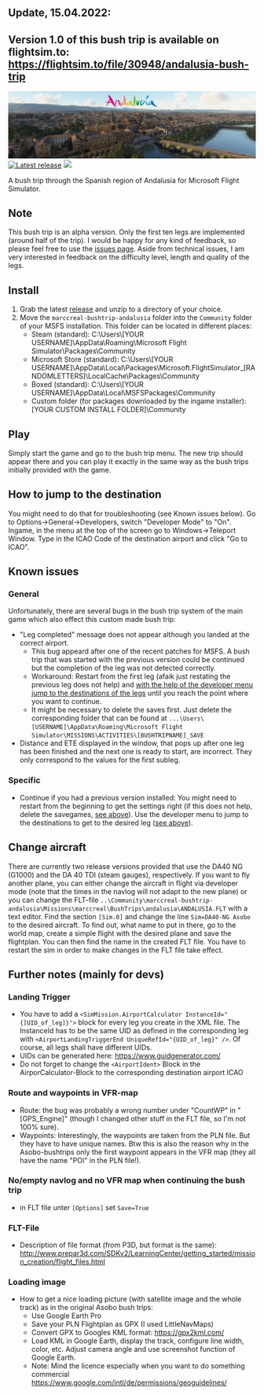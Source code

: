 ## Update, 15.04.2022:
## Version 1.0 of this bush trip is available on flightsim.to: https://flightsim.to/file/30948/andalusia-bush-trip


[![Andalusia Bush Trip](/misc/logo_cordoba_ingame.png)](https://github.com/marccreal/AndalusiaBushTrip)
[![Latest release](https://img.shields.io/github/v/tag/marccreal/AndalusiaBushTrip?label=release&style=for-the-badge)](https://github.com/marccreal/AndalusiaBushTrip/releases/latest) [![](https://img.shields.io/github/downloads/marccreal/AndalusiaBushTrip/total?style=for-the-badge)](https://github.com/marccreal/AndalusiaBushTrip/releases/latest)

A bush trip through the Spanish region of Andalusia for Microsoft Flight Simulator.

## Note
This bush trip is an alpha version. Only the first ten legs are implemented (around half of the trip). I would be happy for any kind of feedback, so please feel free to use the [issues page](https://github.com/marccreal/AndalusiaBushTrip/issues). Aside from technical issues, I am very interested in feedback on the difficulty level, length and quality of the legs.

## Install
1. Grab the latest [release](https://github.com/marccreal/AndalusiaBushTrip/releases/latest) and unzip to a directory of your choice.
2. Move the `marccreal-bushtrip-andalusia` folder into the `Community` folder of your MSFS installation. This folder can be located in different places:
   * Steam (standard): C:\Users\\[YOUR USERNAME]\AppData\Roaming\Microsoft Flight Simulator\Packages\Community
   * Microsoft Store (standard): C:\Users\\[YOUR USERNAME]\AppData\Local\Packages\Microsoft.FlightSimulator_[RANDOMLETTERS]\LocalCache\Packages\Community
   * Boxed (standard): C:\Users\\[YOUR USERNAME]\AppData\Local\MSFSPackages\Community
   * Custom folder (for packages downloaded by the ingame installer): [YOUR CUSTOM INSTALL FOLDER]\Community

## Play
Simply start the game and go to the bush trip menu. The new trip should appear there and you can play it exactly in the same way as the bush trips initially provided with the game.

## How to jump to the destination
You might need to do that for troubleshooting (see Known issues below). Go to Options->General->Developers, switch "Developer Mode" to "On". Ingame, in the menu at the top of the screen go to Windows->Teleport Window. Type in the ICAO Code of the destination airport and click "Go to ICAO".

## Known issues
### General
Unfortunately, there are several bugs in the bush trip system of the main game which also effect this custom made bush trip:
- "Leg completed" message does not appear although you landed at the correct airport.
  - This bug appeard after one of the recent patches for MSFS. A bush trip that was started with the previous version could be continued but the completion of the leg was not detected correctly.
  - Workaround: Restart from the first leg (afaik just restating the previous leg does not help) and [with the help of the developer menu jump to the destinations of the legs](#how-to-jump-to-the-destination) until you reach the point where you want to continue.
  - It might be necessary to delete the saves first. Just delete the corresponding folder that can be found at `...\Users\[USERNAME]\AppData\Roaming\Microsoft Flight Simulator\MISSIONS\ACTIVITIES\[BUSHTRIPNAME]_SAVE`
- Distance and ETE displayed in the window, that pops up after one leg has been finished and the next one is ready to start, are incorrect. They only correspond to the values for the first subleg.

### Specific
- Continue if you had a previous version installed:
  You might need to restart from the beginning to get the settings right (if this does not help, delete the savegames, [see above](#known-issues)). Use the developer menu to jump to the destinations to get to the desired leg ([see above](#how-to-jump-to-the-destination)).

## Change aircraft
There are currently two release versions provided that use the DA40 NG (G1000) and the DA 40 TDI (steam gauges), respectively. If you want to fly another plane, you can either change the aircraft in flight via developer mode (note that the times in the navlog will not adapt to the new plane) or you can change the FLT-file `..\Community\marccreal-bushtrip-andalusia\Missions\marccreal\BushTrips\andalusia\ANDALUSIA.FLT` with a text editor. Find the section `[Sim.0]` and change the line `Sim=DA40-NG Asobo` to the desired aircraft. To find out, what name to put in there, go to the world map, create a simple flight with the desired plane and save the flightplan. You can then find the name in the created FLT file. You have to restart the sim in order to make changes in the FLT file take effect.

## Further notes (mainly for devs)
### Landing Trigger
- You have to add a `<SimMission.AirportCalculator InstanceId="{[UID_of_leg]}">` block for every leg you create in the XML file. The InstanceId has to be the same UID as defined in the corresponding leg with `<AirportLandingTriggerEnd UniqueRefId="{UID_of_leg}" />`. Of course, all legs shall have different UIDs.
- UIDs can be generated here: https://www.guidgenerator.com/
- Do not forget to change the `<AirportIdent>` Block in the AirporCalculator-Block to the corresponding destination airport ICAO

### Route and waypoints in VFR-map
- Route: the bug was probably a wrong number under "CountWP" in "[GPS_Engine]" (though I changed other stuff in the FLT file, so I'm not 100% sure).
- Waypoints: Interestingly, the waypoints are taken from the PLN file. But they have to have unique names. Btw this is also the reason why in the Asobo-bushtrips only the first waypoint appears in the VFR map (they all have the name "POI" in the PLN file!).

### No/empty navlog and no VFR map when continuing the bush trip
- in FLT file unter `[Options]` set `Save=True`

### FLT-File
- Description of file format (from P3D, but format is the same): http://www.prepar3d.com/SDKv2/LearningCenter/getting_started/mission_creation/flight_files.html

### Loading image
- How to get a nice loading picture (with satellite image and the whole track) as in the original Asobo bush trips:
  - Use Google Earth Pro
  - Save your PLN Flightplan as GPX (I used LittleNavMaps)
  - Convert GPX to Googles KML format: https://gpx2kml.com/
  - Load KML in Google Earth, display the track, configure line width, color, etc. Adjust camera angle and use screenshot function of Google Earth.
  - Note: Mind the licence especially when you want to do something commercial https://www.google.com/intl/de/permissions/geoguidelines/
